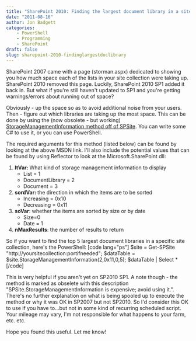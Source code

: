 ```yaml
---
title: "SharePoint 2010: Finding the largest document library in a site collection"
date: "2011-08-16"
author: Jon Badgett
categories:
    - PowerShell
    - Programming
    - SharePoint
draft: false
slug: sharepoint-2010-findinglargestdoclibrary
---
```


SharePoint 2007 came with a page (storman.aspx) dedicated to showing you how
much space each of the lists in your site collection were taking up. SharePoint
2010 removed this page. Luckily, SharePoint 2010 SP1 added it back in. But what
if you're still haven't updated to SP1 and you're getting warnings/errors about
running out of space?

Obviously - up the space so as to avoid additional noise from your users. Then -
figure out which libraries are taking up the most space. This can be done by
using the (now obsolete - but working)
<a href="http://msdn.microsoft.com/en-us/library/microsoft.sharepoint.spsite.storagemanagementinformation.aspx">StorageManagementInformation
method off of SPSite</a>. You can write some C# to use it, or you can use
PowerShell.

The required arguments for this method (listed below) can be found by looking at
the above MSDN link. I'll also include the potential values that can be found by
using Reflector to look at the Microsoft.SharePoint dll:

<ol>
	<li><strong>ltVar: </strong>What kind of storage management information to display
<ul>
	<li>List = 1</li>
	<li>DocumentLibrary = 2</li>
	<li>Document = 3</li>
</ul>
</li>
	<li><strong>sordVar: </strong>the direction in which the items are to be sorted
<ul>
	<li>Increasing = 0x10</li>
	<li>Decreasing = 0x11</li>
</ul>
</li>
	<li><strong>soVar</strong>: whether the items are sorted by size or by date
<ul>
	<li>Size=0</li>
	<li>Date = 1</li>
</ul>
</li>
	<li><strong>nMaxResults</strong>: the number of results to return</li>
</ol>

So if you want to find the top 5 largest document libraries in a specific site
collection, here's the PowerShell: [code lang="ps"]
$site = Get-SPSite &quot;http://yoursitecollection:portifneeded&quot;;
$dataTable
= $site.StorageManagementInformation(2,0x11,0,5);
$dataTable | Select \* [/code]

This is very helpful if you aren't yet on SP2010 SP1. A note though - the method
is marked as obselete with this description "SPSite.StorageManagementInformation
is expensive; avoid using it.". There's no further explanation on what is being
spooled up to execute the method or why it was OK in SP2007 but not SP2010. So
I'd consider this OK to use if you have to...but not in some kind of recurring
scheduled script. Your mileage may vary, I'm not responsible for what happens to
your farm, etc. etc.

Hope you found this useful. Let me know!

